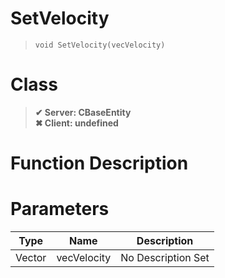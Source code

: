 # SetVelocity
> `void SetVelocity(vecVelocity)`
# Class
> __✔ Server: CBaseEntity__  
> __✖ Client: undefined__  
# Function Description

# Parameters
Type|Name|Description
--|--|--
Vector|vecVelocity|No Description Set
